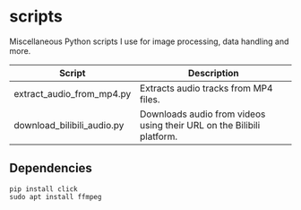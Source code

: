 # scripts

Miscellaneous Python scripts I use for image processing, data handling and more.

| Script                     | Description                                                  |
| -------------------------- | ------------------------------------------------------------ |
| extract_audio_from_mp4.py  | Extracts audio tracks from MP4 files.                        |
| download_bilibili_audio.py | Downloads audio from videos using their URL on the Bilibili platform. |

## Dependencies

```
pip install click
sudo apt install ffmpeg
```


